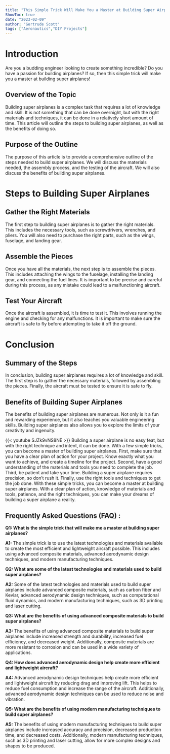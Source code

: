 ```yaml
---
title: "This Simple Trick Will Make You a Master at Building Super Airplanes!"
ShowToc: true 
date: "2023-02-09"
author: "Gertrude Scott" 
tags: ["Aeronautics","DIY Projects"]
---
```

# Introduction

Are you a budding engineer looking to create something incredible? Do you have a passion for building airplanes? If so, then this simple trick will make you a master at building super airplanes!

## Overview of the Topic

Building super airplanes is a complex task that requires a lot of knowledge and skill. It is not something that can be done overnight, but with the right materials and techniques, it can be done in a relatively short amount of time. This article will outline the steps to building super airplanes, as well as the benefits of doing so.

## Purpose of the Outline

The purpose of this article is to provide a comprehensive outline of the steps needed to build super airplanes. We will discuss the materials needed, the assembly process, and the testing of the aircraft. We will also discuss the benefits of building super airplanes.

# Steps to Building Super Airplanes

## Gather the Right Materials

The first step to building super airplanes is to gather the right materials. This includes the necessary tools, such as screwdrivers, wrenches, and pliers. You will also need to purchase the right parts, such as the wings, fuselage, and landing gear.

## Assemble the Pieces

Once you have all the materials, the next step is to assemble the pieces. This includes attaching the wings to the fuselage, installing the landing gear, and connecting the fuel lines. It is important to be precise and careful during this process, as any mistake could lead to a malfunctioning aircraft.

## Test Your Aircraft

Once the aircraft is assembled, it is time to test it. This involves running the engine and checking for any malfunctions. It is important to make sure the aircraft is safe to fly before attempting to take it off the ground.

# Conclusion

## Summary of the Steps

In conclusion, building super airplanes requires a lot of knowledge and skill. The first step is to gather the necessary materials, followed by assembling the pieces. Finally, the aircraft must be tested to ensure it is safe to fly.

## Benefits of Building Super Airplanes

The benefits of building super airplanes are numerous. Not only is it a fun and rewarding experience, but it also teaches you valuable engineering skills. Building super airplanes also allows you to explore the limits of your creativity and ingenuity.

{{< youtube SJZk9vNS8NE >}} 
Building a super airplane is no easy feat, but with the right technique and intent, it can be done. With a few simple tricks, you can become a master of building super airplanes. First, make sure that you have a clear plan of action for your project. Know exactly what you want to achieve, and create a timeline for the project. Second, have a good understanding of the materials and tools you need to complete the job. Third, be patient and take your time. Building a super airplane requires precision, so don’t rush it. Finally, use the right tools and techniques to get the job done. With these simple tricks, you can become a master at building super airplanes. With a clear plan of action, knowledge of materials and tools, patience, and the right techniques, you can make your dreams of building a super airplane a reality.

## Frequently Asked Questions (FAQ) :
**Q1: What is the simple trick that will make me a master at building super airplanes?**

**A1:** The simple trick is to use the latest technologies and materials available to create the most efficient and lightweight aircraft possible. This includes using advanced composite materials, advanced aerodynamic design techniques, and modern manufacturing techniques. 

**Q2: What are some of the latest technologies and materials used to build super airplanes?**

**A2:** Some of the latest technologies and materials used to build super airplanes include advanced composite materials, such as carbon fiber and Kevlar, advanced aerodynamic design techniques, such as computational fluid dynamics, and modern manufacturing techniques, such as 3D printing and laser cutting. 

**Q3: What are the benefits of using advanced composite materials to build super airplanes?**

**A3:** The benefits of using advanced composite materials to build super airplanes include increased strength and durability, increased fuel efficiency, and decreased weight. Additionally, composite materials are more resistant to corrosion and can be used in a wide variety of applications. 

**Q4: How does advanced aerodynamic design help create more efficient and lightweight aircraft?**

**A4:** Advanced aerodynamic design techniques help create more efficient and lightweight aircraft by reducing drag and improving lift. This helps to reduce fuel consumption and increase the range of the aircraft. Additionally, advanced aerodynamic design techniques can be used to reduce noise and vibration. 

**Q5: What are the benefits of using modern manufacturing techniques to build super airplanes?**

**A5:** The benefits of using modern manufacturing techniques to build super airplanes include increased accuracy and precision, decreased production time, and decreased costs. Additionally, modern manufacturing techniques, such as 3D printing and laser cutting, allow for more complex designs and shapes to be produced.





